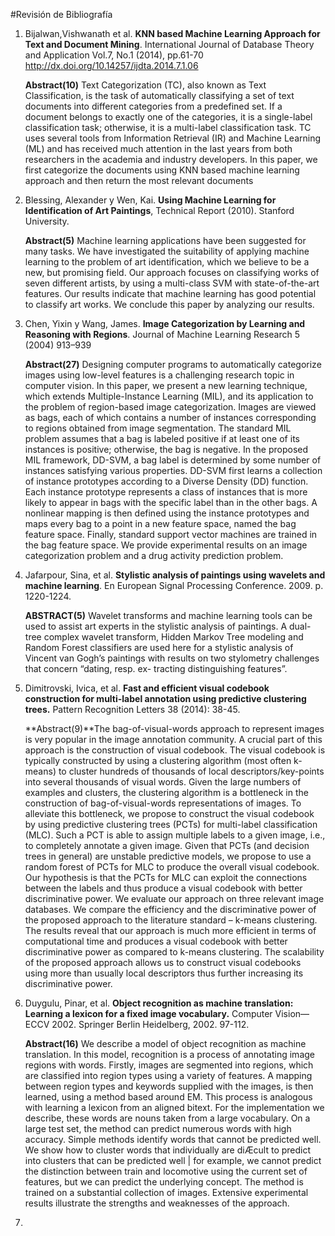 #Revisión de Bibliografía 
1. Bijalwan,Vishwanath et al.  **KNN based Machine Learning Approach for Text and Document Mining**. 
International Journal of Database Theory and Application
    Vol.7, No.1 (2014), pp.61-70
    http://dx.doi.org/10.14257/ijdta.2014.7.1.06

    **Abstract(10)**
    Text Categorization (TC), also known as Text Classification, is the task of automatically classifying a set of text documents into different categories from a predefined set. If a document belongs to exactly one of the categories, it is a single-label classification task; otherwise, it is a multi-label classification task. TC uses several tools from Information Retrieval (IR) and Machine Learning (ML) and has received much attention in the last years from both researchers in the academia and industry developers. In this paper, we first categorize the documents using KNN based machine learning approach and then return the most relevant documents

2. Blessing,  Alexander y 
 Wen, Kai.
**Using Machine Learning for Identification of Art Paintings**, Technical Report (2010). Stanford University.

    **Abstract(5)**
    Machine learning applications have been suggested for
    many tasks. We have investigated the suitability of applying
    machine learning to the problem of art identification, which
    we believe to be a new, but promising field. Our approach
    focuses on classifying works of seven different artists, by
    using a multi-class SVM with state-of-the-art features. Our
    results indicate that machine learning has good potential to
    classify art works. We conclude this paper by analyzing our
    results.
    
1. Chen, Yixin y Wang, James. **Image Categorization by Learning and Reasoning with Regions**. Journal of Machine Learning Research 5 (2004) 913–939 
    
    **Abstract(27)**
    Designing computer programs to automatically categorize images using low-level features is a challenging
    research topic in computer vision. In this paper, we present a new learning technique, which
    extends Multiple-Instance Learning (MIL), and its application to the problem of region-based image
    categorization. Images are viewed as bags, each of which contains a number of instances
    corresponding to regions obtained from image segmentation. The standard MIL problem assumes
    that a bag is labeled positive if at least one of its instances is positive; otherwise, the bag is negative.
    In the proposed MIL framework, DD-SVM, a bag label is determined by some number of instances
    satisfying various properties. DD-SVM first learns a collection of instance prototypes according
    to a Diverse Density (DD) function. Each instance prototype represents a class of instances that is
    more likely to appear in bags with the specific label than in the other bags. A nonlinear mapping
    is then defined using the instance prototypes and maps every bag to a point in a new feature space,
    named the bag feature space. Finally, standard support vector machines are trained in the bag feature
    space. We provide experimental results on an image categorization problem and a drug activity
    prediction problem.
1. Jafarpour, Sina, et al. **Stylistic analysis of paintings using wavelets and machine learning**. En European Signal Processing Conference. 2009. p. 1220-1224.

    **ABSTRACT(5)**
    Wavelet transforms and machine learning tools can be used
    to assist art experts in the stylistic analysis of paintings. A
    dual-tree complex wavelet transform, Hidden Markov Tree
    modeling and Random Forest classifiers are used here for a
    stylistic analysis of Vincent van Gogh’s paintings with results
    on two stylometry challenges that concern “dating, resp. ex-
    tracting distinguishing features”.

1. Dimitrovski, Ivica, et al. **Fast and efficient visual codebook construction for multi-label annotation using predictive clustering trees.** Pattern Recognition Letters 38 (2014): 38-45.

    **Abstract(9)**The bag-of-visual-words approach to represent images is very popular in the image annotation community.
    A crucial part of this approach is the construction of visual codebook. The visual codebook is typically
    constructed by using a clustering algorithm (most often k-means) to cluster hundreds of thousands
    of local descriptors/key-points into several thousands of visual words. Given the large numbers of examples
    and clusters, the clustering algorithm is a bottleneck in the construction of bag-of-visual-words representations
    of images. To alleviate this bottleneck, we propose to construct the visual codebook by using
    predictive clustering trees (PCTs) for multi-label classification (MLC). Such a PCT is able to assign multiple
    labels to a given image, i.e., to completely annotate a given image. Given that PCTs (and decision trees in
    general) are unstable predictive models, we propose to use a random forest of PCTs for MLC to produce
    the overall visual codebook. Our hypothesis is that the PCTs for MLC can exploit the connections between
    the labels and thus produce a visual codebook with better discriminative power. We evaluate our
    approach on three relevant image databases. We compare the efficiency and the discriminative power
    of the proposed approach to the literature standard – k-means clustering. The results reveal that our
    approach is much more efficient in terms of computational time and produces a visual codebook with
    better discriminative power as compared to k-means clustering. The scalability of the proposed approach
    allows us to construct visual codebooks using more than usually local descriptors thus further increasing
    its discriminative power.
1. Duygulu, Pinar, et al. **Object recognition as machine translation: Learning a lexicon for a fixed image vocabulary.** Computer Vision—ECCV 2002. Springer Berlin Heidelberg, 2002. 97-112.

    **Abstract(16)** We describe a model of object recognition as machine translation.
    In this model, recognition is a process of annotating image regions
    with words. Firstly, images are segmented into regions, which are classified into region types using a variety of features. A mapping between
    region types and keywords supplied with the images, is then learned, using
    a method based around EM. This process is analogous with learning
    a lexicon from an aligned bitext. For the implementation we describe,
    these words are nouns taken from a large vocabulary. On a large test
    set, the method can predict numerous words with high accuracy. Simple
    methods identify words that cannot be predicted well. We show how to
    cluster words that individually are diÆcult to predict into clusters that
    can be predicted well | for example, we cannot predict the distinction
    between train and locomotive using the current set of features, but
    we can predict the underlying concept. The method is trained on a substantial
    collection of images. Extensive experimental results illustrate the
    strengths and weaknesses of the approach.

2. 


    




